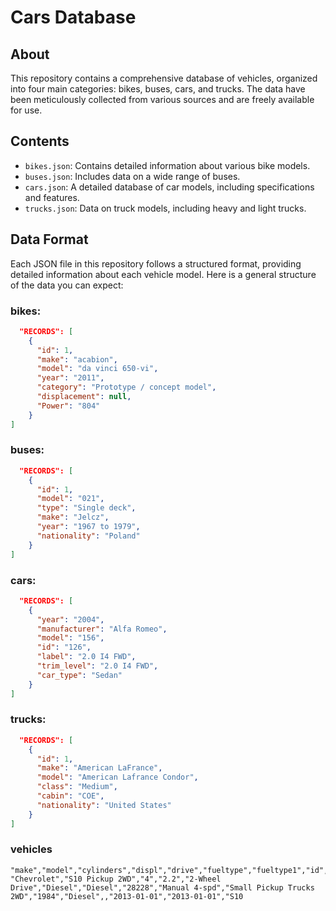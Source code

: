 # Cars Database

## About

This repository contains a comprehensive database of vehicles, organized into four main categories: bikes, buses, cars, and trucks. The data have been meticulously collected from various sources and are freely available for use.

## Contents

- `bikes.json`: Contains detailed information about various bike models.
- `buses.json`: Includes data on a wide range of buses.
- `cars.json`: A detailed database of car models, including specifications and features.
- `trucks.json`: Data on truck models, including heavy and light trucks.

## Data Format

Each JSON file in this repository follows a structured format, providing detailed information about each vehicle model. Here is a general structure of the data you can expect:

### bikes: 
```json
  "RECORDS": [
    {
      "id": 1,
      "make": "acabion",
      "model": "da vinci 650-vi",
      "year": "2011",
      "category": "Prototype / concept model",
      "displacement": null,
      "Power": "804"
    }
]
```

### buses:

```json
  "RECORDS": [
    {
      "id": 1,
      "model": "021",
      "type": "Single deck",
      "make": "Jelcz",
      "year": "1967 to 1979",
      "nationality": "Poland"
    }
]
```

### cars:

```json
  "RECORDS": [
    {
      "year": "2004",
      "manufacturer": "Alfa Romeo",
      "model": "156",
      "id": "126",
      "label": "2.0 I4 FWD",
      "trim_level": "2.0 I4 FWD",
      "car_type": "Sedan"
    }
]
```

### trucks:

```json
  "RECORDS": [
    {
      "id": 1,
      "make": "American LaFrance",
      "model": "American Lafrance Condor",
      "class": "Medium",
      "cabin": "COE",
      "nationality": "United States"
    }
]
```

### vehicles

```csv
"make","model","cylinders","displ","drive","fueltype","fueltype1","id","trany","vclass","year","atvtype","evmotor","createdon","modifiedon","basemodel","bodyType","driveType","nationality"
"Chevrolet","S10 Pickup 2WD","4","2.2","2-Wheel Drive","Diesel","Diesel","28228","Manual 4-spd","Small Pickup Trucks 2WD","1984","Diesel",,"2013-01-01","2013-01-01","S10
```

